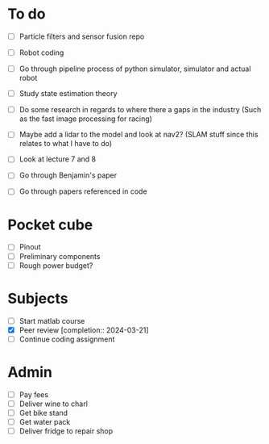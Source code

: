 # To do
- [ ] Particle filters and sensor fusion repo
- [ ] Robot coding
- [ ] Go through pipeline process of python simulator, simulator and actual robot
- [ ] Study state estimation theory
- [ ] Do some research in regards to where there a gaps in the industry (Such as the fast image processing for racing)
- [ ] Maybe add a lidar to the model and look at nav2? (SLAM stuff since this relates to what I have to do)

- [ ] Look at lecture 7 and 8 
- [ ] Go through Benjamin's paper
- [ ] Go through papers referenced in code
# Pocket cube
- [ ] Pinout
- [ ] Preliminary components
- [ ] Rough power budget?
# Subjects
- [ ] Start matlab course
- [x] Peer review  [completion:: 2024-03-21]
- [ ] Continue coding assignment
# Admin
- [ ] Pay fees
- [ ] Deliver wine to charl
- [ ] Get bike stand
- [ ] Get water pack
- [ ] Deliver fridge to repair shop